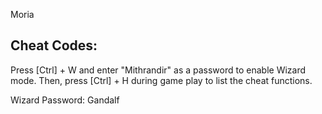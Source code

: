  	
 	
Moria

Cheat  Codes:
-------------
Press [Ctrl] + W and enter "Mithrandir" as a password 
to enable Wizard mode. Then, press [Ctrl] + H during 
game play to list the cheat functions.

Wizard Password: Gandalf
